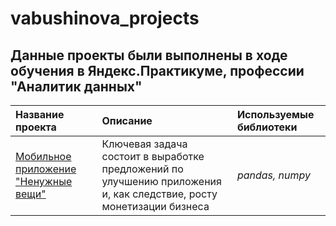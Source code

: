 # vabushinova_projects

## Данные проекты были выполнены в ходе обучения в Яндекс.Практикуме, профессии "Аналитик данных"

| Название проекта | Описание | Используемые библиотеки | 
| :---------------------- | :---------------------- | :---------------------- |
| [Мобильное приложение "Ненужные вещи"](mobile_app) | Ключевая задача состоит в выработке предложений по улучшению приложения и, как следствие, росту монетизации бизнеса| *pandas, numpy* |
